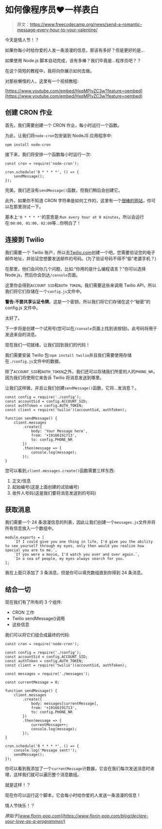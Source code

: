 # 如何像程序员❤️一样表白

> 原文：<https://www.freecodecamp.org/news/send-a-romantic-message-every-hour-to-your-valentine/>

今天是情人节！？

如果你每小时给你爱的人发一条浪漫的信息，那该有多好？但是更好的是...

如果使用 Node.js 脚本自动完成，该有多棒？我们毕竟是...程序员吧？？

在这个简短的教程中，我将向你展示如何去做。

对那些懒惰的人，这里有一个视频教程:

[https://www.youtube.com/embed/HxqMPlyZC3w?feature=oembed](https://www.youtube.com/embed/HxqMPlyZC3w?feature=oembed)

## 创建 CRON 作业

首先，我们需要创建一个 CRON 作业，每小时运行一个函数。

为此，让我们将`node-cron`包安装到 NodeJS 应用程序中:

`npm install node-cron`

接下来，我们将安排一个函数每小时运行一次:

```
const cron = require('node-cron');

cron.schedule('0 * * * *', () => {
	sendMessage();
}); 
```

完美。我们还没有`sendMessage()`函数，但我们稍后会创建它。

此外，如果你不知道 CRON 字符串是如何工作的，这里有一个[很棒的网站](https://crontab.guru/#*_*_*_*_*)，你可以在那里测试一下。

基本上`'0 * * * *'`的意思是:`Run every hour at 0 minutes`，所以会运行在:`00:00, 01:00, 02:00`等...你明白了！

## 连接到 Twilio

我们需要一个 Twilio 账户，所以去[Twilio.com](https://www.freecodecamp.org/news/send-a-romantic-message-every-hour-to-your-valentine/www.twilio.com/referral/79CRPu)创建一个吧。您需要验证您的电子邮件地址，并验证您想要发送邮件的号码。(为了验证号码不得不“偷”老婆手机？)

在那里，他们会问你几个问题，比如:“你用的是什么编程语言？”你可以选择 Node.js，然后你会到达`/console`页面。

这里你会得到`ACCOUNT SID`和`AUTH TOKEN`。我们需要这些来调用 Twilio API，所以我们将它们存储在一个`config.js`文件中。

**警告:**不要共享**认证令牌**。这是一个密钥，所以我们将它们存储在这个“秘密”的 config.js 文件中。

太好了。

下一步将是创建一个试用号(您可以在`/console`页面上找到该按钮)。此号码将用于发送来自的消息。

现在我们一切就绪，让我们回到我们的代码！

我们需要安装 Twilio 包:`npm install twilio`并且我们需要使用存储在`./config.js`文件中的数据。

除了`ACCOUNT_SID`和`AUTH_TOKEN`之外，我们还可以存储我们所爱的人的`PHONE_NR`，因为我们将使用它来告诉 Twilio 将消息发送到哪里。

让我们这样做，并且让我们创建`sendMessage()`函数，它将...发消息？。

```
const config = require('./config');
const accountSid = config.ACCOUNT_SID;
const authToken = config.AUTH_TOKEN;
const client = require('twilio')(accountSid, authToken);

function sendMessage() {
	client.messages
		.create({
			body: 'Your Message here',
			from: '+19166191713',
			to: config.PHONE_NR
		})
		.then(message => {
			console.log(message);
		});
} 
```

您可以看到,`client.messages.create()`函数需要三样东西:

1.  正文/信息
2.  起始编号(这是上面创建的试验编号)
3.  收件人号码(这是我们要将消息发送到的号码)

## 获取消息

我们需要一个 24 条浪漫信息的列表，因此让我们创建一个`messages.js`文件并将所有信息放入一个数组中。

```
module.exports = [
	`If I could give you one thing in life, I'd give you the ability to see yourself through my eyes, only then would you realize how special you are to me.`,
	`If you were a movie, I'd watch you over and over again.`,
	`In a sea of people, my eyes always search for you.`
]; 
```

我在上面只添加了 3 条消息，但是你可以填充数组直到你得到 24 条消息。

## 结合一切

现在我们有了所有的 3 个组件:

*   CRON 工作
*   Twilio sendMessage()调用
*   这些信息

我们可以将它们组合成最终的代码:

```
const cron = require('node-cron');

const config = require('./config');
const accountSid = config.ACCOUNT_SID;
const authToken = config.AUTH_TOKEN;
const client = require('twilio')(accountSid, authToken);

const messages = require('./messages');

const currentMessage = 0;

function sendMessage() {
	client.messages
		.create({
			body: messages[currentMessage],
			from: '+19166191713',
			to: config.PHONE_NR
		})
		.then(message => {
			currentMessage++;
			console.log(message);
		});
}

cron.schedule('0 * * * *', () => {
	console.log('Message sent!');
	sendMessage();
}); 
```

你可以看到我添加了一个`currentMessage`计数器，它会在我们每次发送消息时递增，这样我们就可以遍历整个消息数组。

就是这样！？

现在你可以运行这个脚本，它会每小时给你爱的人发送一条浪漫的信息！

情人节快乐！？

*原贴于[www.florin-pop.com](https://www.florin-pop.com/blog/declare-your-love-as-a-programmer/)*